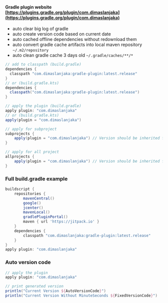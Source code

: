<!--- [![No Maintenance Intended](unmaintained.svg)](unmaintained.svg) --->

#### Gradle plugin website [https://plugins.gradle.org/plugin/com.dimaslanjaka](https://plugins.gradle.org/plugin/com.dimaslanjaka)

- auto clear big log of gradle
- auto create version code based on current date
- auto cached offline dependencies without redownload them
- auto convert gradle cache artifacts into local maven repository `~/.m2/repository`
- auto clean gradle cache 3 days old `~/.gradle/caches/**/*`

```groovy
// add to classpath (build.gradle)
dependencies {
  classpath "com.dimaslanjaka:gradle-plugin:latest.release"
}
// or (build.gradle.kts)
dependencies {
  classpath("com.dimaslanjaka:gradle-plugin:latest.release")
}

// apply the plugin (build.gradle)
apply plugin: "com.dimaslanjaka"
// or (build.gradle.kts)
apply(plugin = "com.dimaslanjaka")

// apply for subproject
subprojects {
    apply(plugin = "com.dimaslanjaka") // Version should be inherited from parent
}

// apply for all project
allprojects {
    apply(plugin = "com.dimaslanjaka") // Version should be inherited from parent
}
```
### Full build.gradle example
```groovy
buildscript {
    repositories {
        mavenCentral()
        google()
        jcenter()
        mavenLocal()
        gradlePluginPortal()
        maven { url 'https://jitpack.io' }
    }
    dependencies {
        classpath "com.dimaslanjaka:gradle-plugin:latest.release"
    }
}
apply plugin: "com.dimaslanjaka"
```

### Auto version code
```groovy
// apply the plugin
apply plugin: "com.dimaslanjaka"

// print generated version
println("Current Version ${AutoVersionCode}") 
println("Current Version Without MinuteSeconds ${FixedVersionCode}")
```
